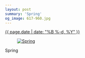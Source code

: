 ```yaml
---
layout: post
summary: 'Spring'
og_image: 617-960.jpg
---
```


<p>
 <time>
  <a href="/617">
   {{ page.date | date: "%B %-d, %Y" }}
  </a>
 </time>
 <a href="/617">
  <figure data-taken="4/26/2017">
   <img alt="Spring" sizes="(min-width: 700px) 50vw, calc(100vw - 2rem)" src="{{ site.assets_url }}/617-480.jpg" srcset="{{ site.assets_url }}/617-240.jpg 240w, {{ site.assets_url }}/617-480.jpg 480w, {{ site.assets_url }}/617-720.jpg 720w, {{ site.assets_url }}/617-960.jpg 960w"/>
  </figure>
 </a>
 <span>
  Spring
 </span>
</p>
